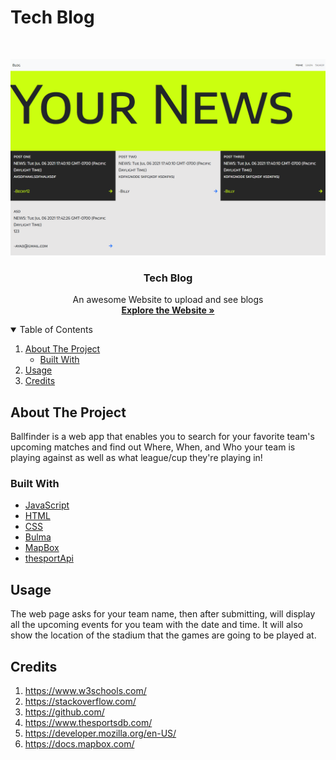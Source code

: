 # Tech Blog

<!-- PROJECT LOGO -->
<br />
<p align="center">
  <a href="https://ayadalshaikhli.github.io/apiproject/">
    <img src="/public/img/main-page.png" alt="screenshot" >
  </a>

  <h3 align="center">Tech Blog</h3>

  <p align="center">
    An awesome Website to upload and see blogs
    <br />
    <a href="https://ayadalshaikhli.github.io/apiproject/"><strong>Explore the Website »</strong></a>
    <br />
  </p>
</p>

<!-- TABLE OF CONTENTS -->
<details open="open">
  <summary>Table of Contents</summary>
  <ol>
    <li>
      <a href="#about-the-project">About The Project</a>
      <ul>
        <li><a href="#built-with">Built With</a></li>
      </ul>
    </li>
    <li><a href="#usage">Usage</a></li>
    <li><a href="#usage">Credits</a></li>
  </ol>
</details>

<!-- ABOUT THE PROJECT -->

## About The Project

Ballfinder is a web app that enables you to search for your favorite team's upcoming matches and find out Where, When, and Who your team is playing against as well as what league/cup they're playing in!

### Built With

- [JavaScript](https://www.javascript.com/)
- [HTML](https://html.com/)
- [CSS](https://www.google.com/)
- [Bulma](https://bulma.io/)
- [MapBox](https://www.mapbox.com/)
- [thesportApi](https://www.thesportsdb.com/)

## Usage

The web page asks for your team name, then after submitting, will display all the upcoming events for you team with the date and time. It will also show the location of the stadium that the games are going to be played at.

## Credits

1. https://www.w3schools.com/
2. https://stackoverflow.com/
3. https://github.com/
4. https://www.thesportsdb.com/
5. https://developer.mozilla.org/en-US/
6. https://docs.mapbox.com/

